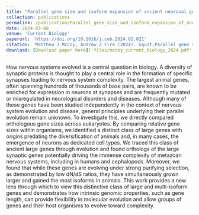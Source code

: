 ```yaml
---
title: "Parallel gene size and isoform expansion of ancient neuronal genes"
collection: publications
permalink: /publication/Parallel_gene_size_and_isoform_expansion_of_ancient_neuronal_genes_030824
date: 2024-03-08
venue: 'Current Biology'
paperurl: 'https://doi.org/10.1016/j.cub.2024.02.021'
citation: 'Matthew J McCoy, Andrew Z Fire (2024). &quot;Parallel gene size and isoform expansion of ancient neuronal genes.&quot; <i>Current Biology</i>'
download: [Download paper here]('files/mccoy_current_biology_2024.pdf')
---
```

How nervous systems evolved is a central question in biology. A diversity of synaptic proteins is thought to play a central role in the formation of specific synapses leading to nervous system complexity. The largest animal genes, often spanning hundreds of thousands of base pairs, are known to be enriched for expression in neurons at synapses and are frequently mutated or misregulated in neurological disorders and diseases. Although many of these genes have been studied independently in the context of nervous system evolution and disease, general principles underlying their parallel evolution remain unknown. To investigate this, we directly compared orthologous gene sizes across eukaryotes. By comparing relative gene sizes within organisms, we identified a distinct class of large genes with origins predating the diversification of animals and, in many cases, the emergence of neurons as dedicated cell types. We traced this class of ancient large genes through evolution and found orthologs of the large synaptic genes potentially driving the immense complexity of metazoan nervous systems, including in humans and cephalopods. Moreover, we found that while these genes are evolving under strong purifying selection, as demonstrated by low dN/dS ratios, they have simultaneously grown larger and gained the most isoforms in animals. This work provides a new lens through which to view this distinctive class of large and multi-isoform genes and demonstrates how intrinsic genomic properties, such as gene length, can provide flexibility in molecular evolution and allow groups of genes and their host organisms to evolve toward complexity.
